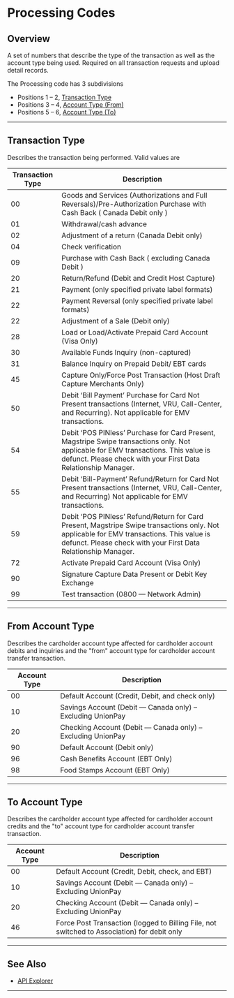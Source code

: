 # Processing Codes

## Overview

A set of numbers that describe the type of the transaction as well as the account type being used. Required on all transaction requests and upload detail records.

The Processing code has 3 subdivisions 

- Positions 1 – 2, [Transaction Type](#transactiontype)
- Positions 3 – 4, [Account Type (From)](#fromaccounttype)
- Positions 5 – 6, [Account Type (To)](#toaccounttype)

---

## Transaction Type

Describes the transaction being performed. Valid values are

| Transaction Type | Description |
| ------ | ------ |
| 00 | Goods and Services (Authorizations and Full Reversals)/Pre-Authorization Purchase with Cash Back ( Canada Debit only ) |
| 01 | Withdrawal/cash advance |
| 02 | Adjustment of a return (Canada Debit only) |
| 04 | Check verification |
| 09 | Purchase with Cash Back ( excluding Canada Debit ) |
| 20 | Return/Refund (Debit and Credit Host Capture) |
| 21 | Payment (only specified private label formats) |
| 22 | Payment Reversal (only specified private label formats) |
| 22 | Adjustment of a Sale (Debit only) |
| 28 | Load or Load/Activate Prepaid Card Account (Visa Only) |
| 30 | Available Funds Inquiry (non-captured) |
| 31 | Balance Inquiry on Prepaid Debit/ EBT cards |
| 45 | Capture Only/Force Post Transaction (Host Draft Capture Merchants Only) |
| 50 | Debit ‘Bill Payment’ Purchase for Card Not Present transactions (Internet, VRU, Call-Center, and Recurring). Not applicable for EMV transactions. |
| 54 | Debit ‘POS PINless’ Purchase for Card Present, Magstripe Swipe transactions only. Not applicable for EMV transactions. This value is defunct. Please check with your First Data Relationship Manager. |
| 55 | Debit ‘Bill-Payment’ Refund/Return for Card Not Present transactions (Internet, VRU, Call-Center, and Recurring) Not applicable for EMV transactions. |
| 59 | Debit ‘POS PINless’ Refund/Return for Card Present, Magstripe Swipe transactions only. Not applicable for EMV transactions. This value is defunct. Please check with your First Data Relationship Manager. |
| 72 | Activate Prepaid Card Account (Visa Only) |
| 90 | Signature Capture Data Present or Debit Key Exchange |
| 99 | Test transaction (0800 — Network Admin) |

---

## From Account Type

Describes the cardholder account type affected for cardholder account debits and inquiries and the "from" account type for cardholder account transfer transaction.

| Account Type | Description |
| ------ | ------ |
| 00 | Default Account (Credit, Debit, and check only) |
| 10 | Savings Account (Debit — Canada only) – Excluding UnionPay |
| 20 | Checking Account (Debit — Canada only) – Excluding UnionPay |
| 90 | Default Account (Debit only) |
| 96 | Cash Benefits Account (EBT Only) |
| 98 | Food Stamps Account (EBT Only) |

---

## To Account Type

Describes the cardholder account type affected for cardholder account credits and the "to" account type for cardholder account transfer transaction.

| Account Type | Description |
| ------ | ------ |
| 00 | Default Account (Credit, Debit, check, and EBT) |
| 10 | Savings Account (Debit — Canada only) – Excluding UnionPay |
| 20 | Checking Account (Debit — Canada only) – Excluding UnionPay |
| 46 | Force Post Transaction (logged to Billing File, not switched to Association) for debit only |

---

## See Also

- [API Explorer](../api/?type=post&path=/payments/v1/charges)

---
